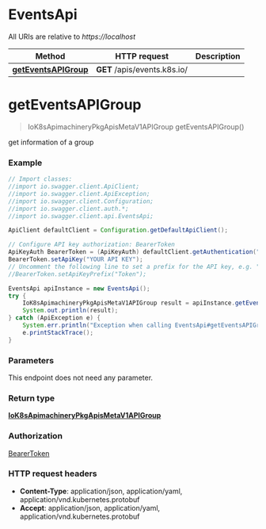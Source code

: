 # EventsApi

All URIs are relative to *https://localhost*

Method | HTTP request | Description
------------- | ------------- | -------------
[**getEventsAPIGroup**](EventsApi.md#getEventsAPIGroup) | **GET** /apis/events.k8s.io/ | 


<a name="getEventsAPIGroup"></a>
# **getEventsAPIGroup**
> IoK8sApimachineryPkgApisMetaV1APIGroup getEventsAPIGroup()



get information of a group

### Example
```java
// Import classes:
//import io.swagger.client.ApiClient;
//import io.swagger.client.ApiException;
//import io.swagger.client.Configuration;
//import io.swagger.client.auth.*;
//import io.swagger.client.api.EventsApi;

ApiClient defaultClient = Configuration.getDefaultApiClient();

// Configure API key authorization: BearerToken
ApiKeyAuth BearerToken = (ApiKeyAuth) defaultClient.getAuthentication("BearerToken");
BearerToken.setApiKey("YOUR API KEY");
// Uncomment the following line to set a prefix for the API key, e.g. "Token" (defaults to null)
//BearerToken.setApiKeyPrefix("Token");

EventsApi apiInstance = new EventsApi();
try {
    IoK8sApimachineryPkgApisMetaV1APIGroup result = apiInstance.getEventsAPIGroup();
    System.out.println(result);
} catch (ApiException e) {
    System.err.println("Exception when calling EventsApi#getEventsAPIGroup");
    e.printStackTrace();
}
```

### Parameters
This endpoint does not need any parameter.

### Return type

[**IoK8sApimachineryPkgApisMetaV1APIGroup**](IoK8sApimachineryPkgApisMetaV1APIGroup.md)

### Authorization

[BearerToken](../README.md#BearerToken)

### HTTP request headers

 - **Content-Type**: application/json, application/yaml, application/vnd.kubernetes.protobuf
 - **Accept**: application/json, application/yaml, application/vnd.kubernetes.protobuf

